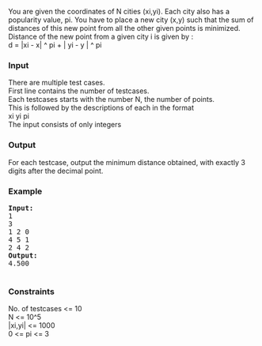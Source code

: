 <p>You are given the coordinates of N cities (xi,yi). Each city also has a  popularity value, pi. You have to place a new city (x,y) such that the  sum of distances of this new point from all the other given points is  minimized. <br> Distance of the new point from a given city i is given by : <br> d = |xi - x| ^ pi + | yi - y | ^ pi</p>
<h3>Input</h3>
<p>There are multiple test cases. <br> First line contains the number of testcases. <br> Each testcases starts with the number N, the number of points. <br> This is followed by the descriptions of each in the format <br> xi yi pi <br> The input consists of only integers</p>
<h3>Output</h3>
<p>For each testcase, output the minimum distance obtained, with exactly 3 digits after the decimal point.</p>
<h3>Example</h3>
<pre><strong>Input:</strong><br>1 <br>3 <br>1 2 0 <br>4 5 1 <br>2 4 2<br><strong>Output:</strong>
4.500<br><br></pre>
<h3>Constraints</h3>
<p>No. of testcases &lt;= 10 <br> N &lt;= 10^5 <br> |xi,yi| &lt;= 1000 <br> 0 &lt;= pi &lt;= 3</p>